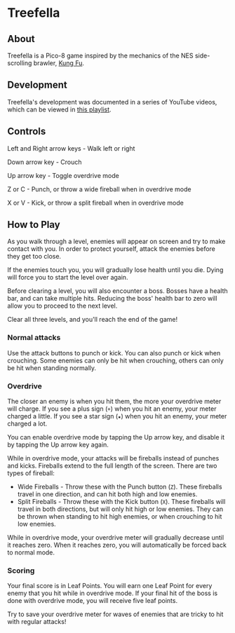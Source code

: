 # Treefella

## About
Treefella is a Pico-8 game inspired by the mechanics of the NES side-scrolling brawler, [Kung Fu](https://en.wikipedia.org/wiki/Kung-Fu_Master_(video_game)).

## Development
Treefella's development was documented in a series of YouTube videos, which can be viewed in [this playlist](https://www.youtube.com/playlist?list=PL5o_boFdYiCq01wBHbDr9extkiIOT-YSY).

## Controls
Left and Right arrow keys - Walk left or right

Down arrow key - Crouch

Up arrow key - Toggle overdrive mode

Z or C - Punch, or throw a wide fireball when in overdrive mode

X or V - Kick, or throw a split fireball when in overdrive mode

## How to Play
As you walk through a level, enemies will appear on screen and try to make contact with you. In order to protect yourself, attack the enemies before they get too close.

If the enemies touch you, you will gradually lose health until you die. Dying will force you to start the level over again.

Before clearing a level, you will also encounter a boss. Bosses have a health bar, and can take multiple hits. Reducing the boss' health bar to zero will allow you to proceed to the next level.

Clear all three levels, and you'll reach the end of the game!

### Normal attacks
Use the attack buttons to punch or kick. You can also punch or kick when crouching. Some enemies can only be hit when crouching, others can only be hit when standing normally.

### Overdrive
The closer an enemy is when you hit them, the more your overdrive meter will charge. If you see a plus sign (`+`) when you hit an enemy, your meter charged a little. If you see a star sign (`★`) when you hit an enemy, your meter charged a lot.

You can enable overdrive mode by tapping the Up arrow key, and disable it by tapping the Up arrow key again.

While in overdrive mode, your attacks will be fireballs instead of punches and kicks. Fireballs extend to the full length of the screen. There are two types of fireball:

* Wide Fireballs - Throw these with the Punch button (`Z`). These fireballs travel in one direction, and can hit both high and low enemies. 
* Split Fireballs - Throw these with the Kick button (`X`). These fireballs will travel in both directions, but will only hit high or low enemies. They can be thrown when standing to hit high enemies, or when crouching to hit low enemies.

While in overdrive mode, your overdrive meter will gradually decrease until it reaches zero. When it reaches zero, you will automatically be forced back to normal mode.

### Scoring
Your final score is in Leaf Points. You will earn one Leaf Point for every enemy that you hit while in overdrive mode. If your final hit of the boss is done with overdrive mode, you will receive five leaf points.

Try to save your overdrive meter for waves of enemies that are tricky to hit with regular attacks!
